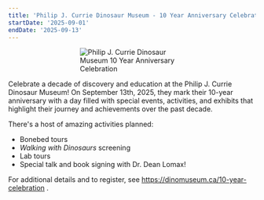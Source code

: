```yaml
---
title: 'Philip J. Currie Dinosaur Museum - 10 Year Anniversary Celebration!'
startDate: '2025-09-01'
endDate: '2025-09-13'
---
```


<figure style="display:flex; align-items: center; justify-content: center; flex-direction: column;">
    <img src="/events/2025/external/PJCDM2.png" alt="Philip J. Currie Dinosaur Museum 10 Year Anniversary Celebration" style="max-width: 50%;">
</figure>

Celebrate a decade of discovery and education at the Philip J. Currie Dinosaur Museum! On September 13th, 2025, they mark their 10-year anniversary with a day filled with special events, activities, and exhibits that highlight their journey and achievements over the past decade.

There's a host of amazing activities planned:

-   Bonebed tours
-   _Walking with Dinosaurs_ screening
-   Lab tours
-   Special talk and book signing with Dr. Dean Lomax!

For additional details and to register, see https://dinomuseum.ca/10-year-celebration .
